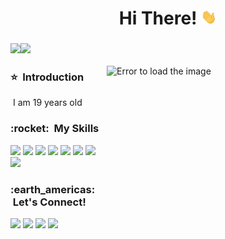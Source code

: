 <div align="center">
  <h1> Hi There! <img src="https://github.com/LeonardoYz/LeonardoYz/blob/main/assets/Hi.gif" width="25"></h1>
</div>

<!--The gif of cat and link github-->
<h3> <img src="https://emoji.gg/assets/emoji/7279-vibecat.gif" width="24"/><img src="https://readme-typing-svg.herokuapp.com/?color=6E260E&height=18&width=300&vCenter=true&lines=Lanang+Gading+Pasa;Junior+Web+Dev" /> </h3>

<!--There is the image than is in side right-->
<img boder="2px" src="image/avkvkzbem.png" min-width="400px" max-width="400px" width="350px" height="300px" align="right" alt="Error to load the image">


<!--Introduction-->
<div align="left">
  <h3> ⭐ &nbsp;Introduction </h3>
  <p>&nbsp;I am 19 years old</p>
</div>

<!--The skills-->
<div align="left">
  <h3> :rocket: &nbsp;My Skills </h3>
  <img src="https://img.shields.io/badge/HTML5-E34F26?style=for-the-badge&logo=html5&logoColor=white" />
  <img src="https://img.shields.io/badge/CSS3-1572B6?style=for-the-badge&logo=css3&logoColor=white" />
  <img src="https://img.shields.io/badge/JavaScript-323330?style=for-the-badge&logo=javascript&logoColor=F7DF1E" />
  <img src="https://img.shields.io/badge/Python-14354C?style=for-the-badge&logo=python&logoColor=white" />
  <img src="https://img.shields.io/badge/php-%23777BB4.svg?style=for-the-badge&logo=php&logoColor=white"/>
  <img src="https://img.shields.io/badge/vuejs-%2335495e.svg?style=for-the-badge&logo=vuedotjs&logoColor=%234FC08D"/>
  <img src="https://img.shields.io/badge/MySQL-00000F?style=for-the-badge&logo=mysql&logoColor=white"/>
  <img src="https://img.shields.io/badge/Laravel-FF2D20?style=for-the-badge&logo=laravel&logoColor=white"/>
  

</div>

<!--Connect-->
<div align="leftt"> 
  <h3> :earth_americas: &nbsp;Let's Connect! </h3> 
  
  <a href="https://www.instagram.com/pszaaaa" target="_blank"><img src="https://img.shields.io/badge/Instagram-E4405F?style=for-the-badge&logo=instagram&logoColor=white" target="_blank"></a>
  <a href="https://www.x.com/divinefailuree" target="_blank"><img src="https://img.shields.io/badge/Twitter-1DA1F2?style=for-the-badge&logo=twitter&logoColor=white"></a> 
  <a href="mailto:lananggading.pasa@gmail.com" target="_blank"><img src="https://img.shields.io/badge/Gmail-D14836?style=for-the-badge&logo=gmail&logoColor=white" target="_blank"></a>
  <a href="https://open.spotify.com/user/31vvix4wxplknhfa5oyktye6b4qm?si=8a7533497f3243ce"> <img src="https://img.shields.io/badge/Spotify-1ED760?&style=for-the-badge&logo=spotify&logoColor=white"><a>
</div>
<br>

  <!-- <a href="" target="_blank"><img src="https://img.shields.io/badge/Discord-7289DA?style=for-the-badge&logo=discord&logoColor=white"></a> -->
